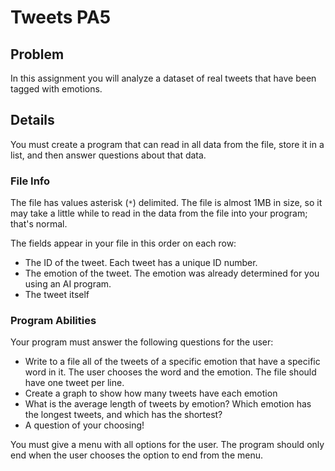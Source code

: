 # Tweets PA5

## Problem
In this assignment you will analyze a dataset of real tweets that have been tagged with emotions.

## Details
You must create a program that can read in all data from the file, store it in a list, and then answer questions about that data.

### File Info
The file has values asterisk (`*`) delimited. The file is almost 1MB in size, so it may take a little while to read in the data from the file into your program; that's normal.

The fields appear in your file in this order on each row:

* The ID of the tweet. Each tweet has a unique ID number.
* The emotion of the tweet. The emotion was already determined for you using an AI program.
* The tweet itself

### Program Abilities
Your program must answer the following questions for the user:
* Write to a file all of the tweets of a specific emotion that have a specific word in it. The user chooses the word and the emotion. The file should have one tweet per line.
* Create a graph to show how many tweets have each emotion
* What is the average length of tweets by emotion? Which emotion has the longest tweets, and which has the shortest?
* A question of your choosing!

You must give a menu with all options for the user. The program should only end when the user chooses the option to end from the menu.


